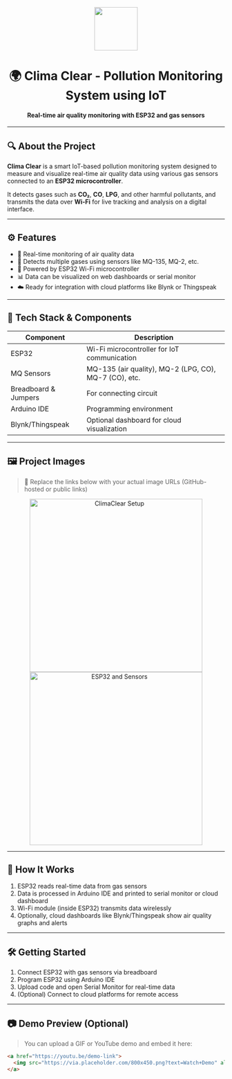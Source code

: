 <div align="center">
  <img src="https://img.icons8.com/ios/100/air-quality.png" height="100" />
  <h1>🌍 Clima Clear - Pollution Monitoring System using IoT</h1>
  <h4>Real-time air quality monitoring with ESP32 and gas sensors</h4>
</div>

---

## 🔍 About the Project

**Clima Clear** is a smart IoT-based pollution monitoring system designed to measure and visualize real-time air quality data using various gas sensors connected to an **ESP32 microcontroller**.

It detects gases such as **CO₂**, **CO**, **LPG**, and other harmful pollutants, and transmits the data over **Wi-Fi** for live tracking and analysis on a digital interface.

---

## ⚙️ Features

- 📡 Real-time monitoring of air quality data
- 🧪 Detects multiple gases using sensors like MQ-135, MQ-2, etc.
- 🔌 Powered by ESP32 Wi-Fi microcontroller
- 📊 Data can be visualized on web dashboards or serial monitor
- ☁️ Ready for integration with cloud platforms like Blynk or Thingspeak

---

## 🔧 Tech Stack & Components

| Component | Description |
|----------|-------------|
| ESP32     | Wi-Fi microcontroller for IoT communication |
| MQ Sensors | MQ-135 (air quality), MQ-2 (LPG, CO), MQ-7 (CO), etc. |
| Breadboard & Jumpers | For connecting circuit |
| Arduino IDE | Programming environment |
| Blynk/Thingspeak | Optional dashboard for cloud visualization |

---

## 🖼️ Project Images

> 📌 Replace the links below with your actual image URLs (GitHub-hosted or public links)

<div align="center">
  <img src="https://via.placeholder.com/600x400.png?text=Project+Hardware+Setup" width="400" alt="ClimaClear Setup" />
  <img src="https://via.placeholder.com/600x400.png?text=ESP32+with+Gas+Sensors" width="400" alt="ESP32 and Sensors" />
</div>

---

## 🚀 How It Works

1. ESP32 reads real-time data from gas sensors
2. Data is processed in Arduino IDE and printed to serial monitor or cloud dashboard
3. Wi-Fi module (inside ESP32) transmits data wirelessly
4. Optionally, cloud dashboards like Blynk/Thingspeak show air quality graphs and alerts

---

## 🛠️ Getting Started

1. Connect ESP32 with gas sensors via breadboard
2. Program ESP32 using Arduino IDE
3. Upload code and open Serial Monitor for real-time data
4. (Optional) Connect to cloud platforms for remote access

---

## 📷 Demo Preview (Optional)

> You can upload a GIF or YouTube demo and embed it here:

```html
<a href="https://youtu.be/demo-link">
  <img src="https://via.placeholder.com/800x450.png?text=Watch+Demo" alt="Project Demo">
</a>
